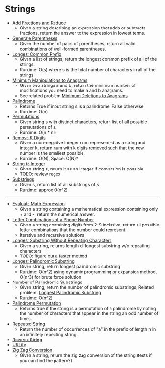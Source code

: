 # Strings

* [Add Fractions and Reduce](add_fractions_and_reduce.py)
    * Given a string describing an expression that adds or subtracts fractions, return the answer to the expression in
    lowest terms.
* [Generate Parentheses](generate_parentheses.py)
    * Given the number of pairs of parentheses, return all valid combinations of well-formed parentheses.
* [Longest Common Prefix](longest_common_prefix.py)
    * Given a list of strings, return the longest common prefix of all of the strings.
    * Runtime: O(s) where s is the total number of characters in all of the strings
* [Minimum Manipulations to Anagrams](modifications_to_make_anagrams.py)
    * Given two strings a and b, return the minimum number of modifications you need to make a and b anagrams.
    * See related problem [Minimum Deletions to Anagrams](deletions_to_make_anagrams.py)
* [Palindrome](is_palindrome.py)
    * Returns True if input string s is a palindrome, False otherwise
    * Runtime: O(n)
* [Permutations](permutations.py)
    * Given string s with distinct characters, return list of all possible permutations of s.
    * Runtime: O(n * n!)
* [Remove K Digits](remove_k_digits.py)
    * Given a non-negative integer num represented as a string and integer k, return num with k digits removed such that
    the new number is the smallest possible.
    * Runtime: O(N), Space: O(N)?
* [String to Integer](string_to_integer.py)
    * Given string s, return it as an integer if conversion is possible
    * TODO: review regex
* [Substrings](substrings.py)
    * Given s, return list of all substrings of s
    * Runtime: approx O(n^2)
    
---
* [Evaluate Math Expression](evaluate_math_expression.py)
    * Given a string containing a mathematical expression containing only + and -, return the numerical answer.
* [Letter Combinations of a Phone Number](letter_combinations_phone_number.py)
    * Given a string containing digits from 2-9 inclusive, return all possible letter combinations that the number could
    represent.
    * Iterative and recursive solutions
* [Longest Substring Without Repeating Characters](longest_substring_no_repeats.py)
    * Given a string, returns length of longest substring w/o repeating characters
    * TODO: figure out a faster method
* [Longest Palindromic Substring](longest_palindromic_substring.py)
    * Given string, return longest palindromic substring
    * Runtime: O(n^2) using dynamic programming or expansion method, O(n^3) for brute force solution
* [Number of Palindromic Substrings](number_palindromic_substrings.py)
    * Given string, return the number of palindromic substrings; Related problem: [Longest Palindromic Substring](longest_palindromic_substring.py)
    * Runtime: O(n^2)
* [Palindrome Permutation](palindrome_permutation.py)
	* Returns true if the string is a permutation of a palindrome by noting the number of characters that appear in the
	string an odd number of times.
* [Repeated String](repeated_string.py)
	* Return the number of occurrences of "a" in the prefix of length n in an infinitely repeating string.
* [Reverse String](reverse_string.py)
* [URLify](urlify.py)
* [Zig Zag Conversion](zig_zag_conversion.py)
    * Given a string, return the zig zag conversion of the string (tests if you can find the pattern?)